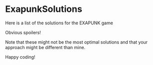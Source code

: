 # ExapunkSolutions

Here is a list of the solutions for the EXAPUNK game

Obvious spoilers!

Note that these might not be the most optimal solutions and that your approach might be different than mine.

Happy coding!
